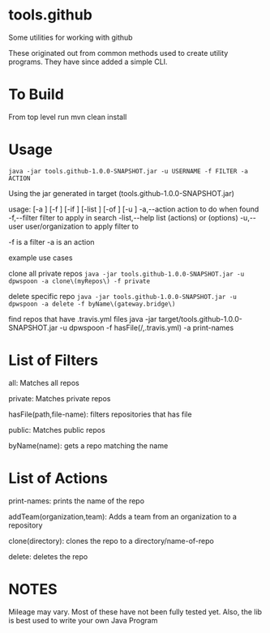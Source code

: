 # tools.github
Some utilities for working with github

These originated out from common methods used to create utility programs.  They have since added a simple CLI.

# To Build
From top level run mvn clean install

# Usage

`java -jar tools.github-1.0.0-SNAPSHOT.jar -u USERNAME -f FILTER -a ACTION`

Using the jar generated in target (tools.github-1.0.0-SNAPSHOT.jar)

usage:  [-a <arg>] [-f <arg>] [-if <arg>] [-list <arg>] [-of <arg>] [-u <arg>]
 -a,--action <arg>         action to do when found
 -f,--filter <arg>         filter to apply in search
 -list,--help <arg>        list (actions) or (options)
 -u,--user <arg>           user/organization to apply filter to

-f is a filter
-a is an action

example use cases

clone all private repos
`java -jar tools.github-1.0.0-SNAPSHOT.jar -u dpwspoon -a clone\(myRepos\) -f private`

delete specific repo
`java -jar tools.github-1.0.0-SNAPSHOT.jar -u dpwspoon -a delete -f byName\(gateway.bridge\)`

find repos that have .travis.yml files
java -jar target/tools.github-1.0.0-SNAPSHOT.jar -u dpwspoon -f hasFile\(/,.travis.yml\) -a print-names

# List of Filters
all: Matches all repos

private:	Matches private repos

hasFile(path,file-name): filters repositories that has file

public: Matches public repos

byName(name): gets a repo matching the name


# List of Actions
print-names:	prints the name of the repo

addTeam(organization,team):	Adds a team from an organization to a repository

clone(directory): clones the repo to a directory/name-of-repo

delete: deletes the repo

# NOTES
Mileage may vary.  Most of these have not been fully tested yet.  Also, the lib is best used to write your own Java Program
